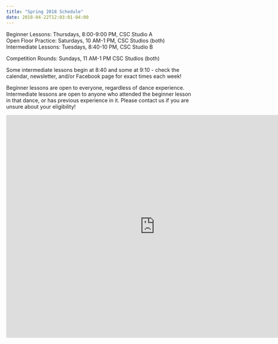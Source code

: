 ```yaml
---
title: "Spring 2018 Schedule"
date: 2018-04-22T12:03:01-04:00
---
```


Beginner Lessons: Thursdays, 8:00-9:00 PM, CSC Studio A <br/>
Open Floor Practice: Saturdays, 10 AM-1 PM, CSC Studios (both) <br/>
Intermediate Lessons: Tuesdays, 8:40-10 PM, CSC Studio B

Competition Rounds: Sundays, 11 AM-1 PM CSC Studios (both)

Some intermediate lessons begin at 8:40 and some at 9:10 - check the calendar,
newsletter, and/or Facebook page for exact times each week!

Beginner lessons are open to everyone, regardless of dance experience.
Intermediate lessons are open to anyone who attended the beginner lesson in
that dance, or has previous experience in it. Please contact us if you are
unsure about your eligibility!

<iframe src="https://calendar.google.com/calendar/embed?src=53l200vkhgd7dr2hecj9tcba64%40group.calendar.google.com&ctz=America%2FNew_York" style="border: 0" width="800" height="600" frameborder="0" scrolling="no"></iframe>

